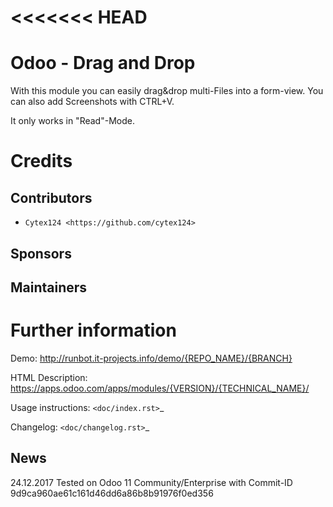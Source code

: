 <<<<<<< HEAD
===============
Odoo - Drag and Drop
===============

With this module you can easily drag&drop multi-Files into a form-view.
You can also add Screenshots with CTRL+V.

It only works in "Read"-Mode.

Credits
=======

Contributors
------------
* `Cytex124 <https://github.com/cytex124>`

Sponsors
--------


Maintainers
-----------

Further information
===================

Demo: http://runbot.it-projects.info/demo/{REPO_NAME}/{BRANCH}

HTML Description: https://apps.odoo.com/apps/modules/{VERSION}/{TECHNICAL_NAME}/

Usage instructions: `<doc/index.rst>`_

Changelog: `<doc/changelog.rst>`_

News
-----------
24.12.2017 Tested on Odoo 11 Community/Enterprise with Commit-ID 9d9ca960ae61c161d46dd6a86b8b91976f0ed356
